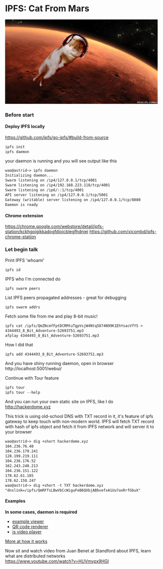 # IPFS: Cat From Mars

![](cat_from_mars.jpg)

### Before start
#### Deploy IPFS locally
https://github.com/ipfs/go-ipfs/#build-from-source
```
ipfs init
ipfs daemon
```
your daemon is running and you will see output like this
```
wao@astrid~> ipfs daemon
Initializing daemon...
Swarm listening on /ip4/127.0.0.1/tcp/4001
Swarm listening on /ip4/192.168.223.118/tcp/4001
Swarm listening on /ip6/::1/tcp/4001
API server listening on /ip4/127.0.0.1/tcp/5001
Gateway (writable) server listening on /ip4/127.0.0.1/tcp/8080
Daemon is ready
```
#### Chrome extension
https://chrome.google.com/webstore/detail/ipfs-station/kckhgoigikkadogfdiojcblegfhdnjei
https://github.com/xicombd/ipfs-chrome-station

### Let begin talk

Print IPFS 'whoami'

```
ipfs id
```

IPFS who I'm connected do

```
ipfs swarm peers
```

List IPFS peers propagated addresses - great for debugging

```
ipfs swarm addrs
```

Fetch some file from me and play 8-bit music!

```
ipfs cat /ipfs/QmZNcmfFptDCRMtuTgpVsjW4Ntq5874N99K1EhYsacVfYS > 4344493_8_Bit_Adventure-52693751.mp3
afplay 4344493_8_Bit_Adventure-52693751.mp3
```

How I did that
```
ipfs add 4344493_8_Bit_Adventure-52693751.mp3
```

And you have shiny running daemon, open in browser
http://localhost:5001/webui/

Continue with Tour feature
```
ipfs tour
ipfs tour --help
```

And you can run your own static site on IPFS, like I do http://hackerdome.xyz

This trick is using old-school DNS with TXT record in it, it's feature of ipfs gateway to keep touch with non-modern world.
IPFS will fetch TXT record with hash of ipfs object and fetch it from IPFS network and will server it to your browser

```
wao@astrid~> dig +short hackerdome.xyz
104.236.76.40
104.236.179.241
128.199.219.111
104.236.176.52
162.243.248.213
104.236.151.122
178.62.61.185
178.62.158.247
wao@astrid~> dig +short -t TXT hackerdome.xyz
"dnslink=/ipfs/QmRFfsLBwVbCcWiguFeB6QXbjABbvefxA1Uu7axRrfGbuX"
```

#### Examples
**In some cases, daemon is required**

* [example viewer](https://ipfs.io/ipfs/QmTkzDwWqPbnAh5YiV5VwcTLnGdwSNsNTn2aDxdXBFca7D/example#/ipfs/QmcGgxxoY53icGgxAkhHhdQPXFGq6ZjfvUESSvVg3C2CPT/readme.md)
* [QR code renderer](https://ipfs.io/ipfs/QmccqhJg5wm5kNjAP4k4HrYxoqaXUGNuotDUqfvYBx8jrR/qr#)
* [js video player](https://ipfs.io/ipfs/QmVc6zuAneKJzicnJpfrqCH9gSy6bz54JhcypfJYhGUFQu/play#/ipfs/QmTKZgRNwDNZwHtJSjCp6r5FYefzpULfy37JvMt9DwvXse)

[More at how it works](https://github.com/ipfs/ipfs#how-ipfs-works)

Now sit and watch video from Juan Benet at Standford about IPFS, learn what are distributed networks  
https://www.youtube.com/watch?v=HUVmypx9HGI
